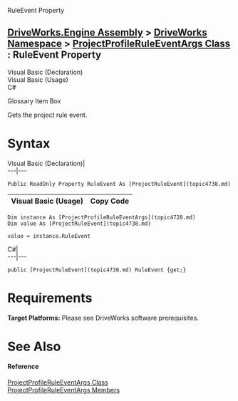 RuleEvent Property   
  
[DriveWorks.Engine Assembly](topic2156.md) > [DriveWorks Namespace](topic2159.md) > [ProjectProfileRuleEventArgs Class](topic4728.md) : RuleEvent Property  
---  
  
Visual Basic (Declaration)    
Visual Basic (Usage)    
C# 

Glossary Item Box

Gets the project rule event. 

# Syntax

Visual Basic (Declaration)|   
---|---  
      
    
    Public ReadOnly Property RuleEvent As [ProjectRuleEvent](topic4738.md)  
  
Visual Basic (Usage)| Copy Code  
---|---  
      
    
    Dim instance As [ProjectProfileRuleEventArgs](topic4728.md)
    Dim value As [ProjectRuleEvent](topic4738.md)
     
    value = instance.RuleEvent  
  
C#|   
---|---  
      
    
    public [ProjectRuleEvent](topic4738.md) RuleEvent {get;}  
  
# Requirements

**Target Platforms:** Please see DriveWorks software prerequisites.

# See Also

#### Reference

[ProjectProfileRuleEventArgs Class](topic4728.md)   
[ProjectProfileRuleEventArgs Members](topic4729.md)


